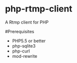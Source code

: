 php-rtmp-client
===============

A Rtmp client for PHP

#Prerequisites
- PHP5.5 or better
- php-sqlite3
- php-curl
- mod-rewrite
